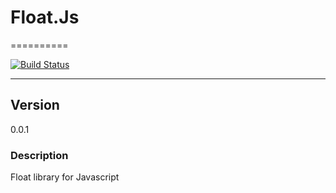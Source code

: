# Float.Js
==========

[![Build Status](https://travis-ci.org/radcheb/Float.Js.svg?branch=master)](https://travis-ci.org/radcheb/Float.Js)

----------

## Version
0.0.1
### Description
Float library for Javascript
